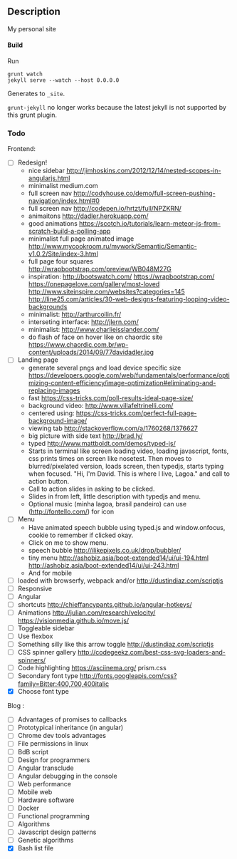## Description

My personal site


#### Build
Run

	grunt watch
	jekyll serve --watch --host 0.0.0.0

Generates to `_site`.

`grunt-jekyll` no longer works because the latest jekyll is not supported by this grunt plugin.


### Todo

Frontend:

- [ ] Redesign!
	- nice sidebar http://jimhoskins.com/2012/12/14/nested-scopes-in-angularjs.html
	- minimalist medium.com
	- full screen nav http://codyhouse.co/demo/full-screen-pushing-navigation/index.html#0
	- full screen nav http://codepen.io/hrtzt/full/NPZKRN/
	- animaitons http://dadler.herokuapp.com/
	- good animations https://scotch.io/tutorials/learn-meteor-js-from-scratch-build-a-polling-app
	- minimalist full page animated image http://www.mycookroom.ru/mywork/Semantic/Semantic-v1.0.2/Site/index-3.html
	- full page four squares http://wrapbootstrap.com/preview/WB048M27G
	- inspiration: http://bootswatch.com/ https://wrapbootstrap.com/  https://onepagelove.com/gallery/most-loved http://www.siteinspire.com/websites?categories=145 http://line25.com/articles/30-web-designs-featuring-looping-video-backgrounds
	- minimalist: http://arthurcollin.fr/
	- interseting interface: http://jlern.com/
	- minimalist: http://www.charlieisslander.com/
	- do flash of face on hover like on chaordic site https://www.chaordic.com.br/wp-content/uploads/2014/09/77davidadler.jpg
- [ ] Landing page
	- generate several pngs and load device specific size https://developers.google.com/web/fundamentals/performance/optimizing-content-efficiency/image-optimization#eliminating-and-replacing-images
	- fast https://css-tricks.com/poll-results-ideal-page-size/
	- background video: http://www.villafeltrinelli.com/
	- centered using: https://css-tricks.com/perfect-full-page-background-image/
	- viewing tab http://stackoverflow.com/a/1760268/1376627
	- big picture with side text http://brad.ly/
	- typed http://www.mattboldt.com/demos/typed-js/
	- Starts in terminal like screen loading video, loading javascript, fonts, css prints times on screen like nosetest. Then moves to
	blurred/pixelated version, loads screen, then typedjs, starts typing when focused. "Hi, I'm David. This is where I live, Lagoa." and call to action button.
	- Call to action slides in asking to be clicked.
	- Slides in from left, little description with typedjs and menu.
	- Optional music (minha lagoa, brasil pandeiro)  can use (http://fontello.com/) for icon
- [ ] Menu
	- Have animated speech bubble using typed.js and window.onfocus, cookie to remember if clicked okay.
	- Click on me to show menu.
	- speech bubble http://ilikepixels.co.uk/drop/bubbler/
	- tiny menu http://ashobiz.asia/boot-extended14/ui/ui-194.html http://ashobiz.asia/boot-extended14/ui/ui-243.html
	- And for mobile
- [ ] loaded with browserfy, webpack and/or http://dustindiaz.com/scriptjs
- [ ] Responsive
- [ ] Angular
- [ ] shortcuts http://chieffancypants.github.io/angular-hotkeys/
- [ ] Animations http://julian.com/research/velocity/ https://visionmedia.github.io/move.js/
- [ ] Toggleable sidebar
- [ ] Use flexbox
- [ ] Something silly like this arrow toggle http://dustindiaz.com/scriptjs
- [ ] CSS spinner gallery http://codegeekz.com/best-css-svg-loaders-and-spinners/
- [ ] Code highlighting https://asciinema.org/ prism.css
- [ ] Secondary font type http://fonts.googleapis.com/css?family=Bitter:400,700,400italic
- [x] Choose font type

Blog :

- [ ] Advantages of promises to callbacks
- [ ] Prototypical inheritance (in angular)
- [ ] Chrome dev tools advantages
- [ ] File permissions in linux
- [ ] BdB script
- [ ] Design for programmers
- [ ] Angular transclude
- [ ] Angular debugging in the console
- [ ] Web performance
- [ ] Mobile web
- [ ] Hardware software
- [ ] Docker
- [ ] Functional programming
- [ ] Algorithms
- [ ] Javascript design patterns
- [ ] Genetic algorithms
- [x] Bash list file
